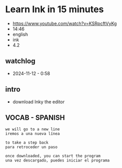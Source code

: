 # Learn Ink in 15 minutes

- https://www.youtube.com/watch?v=KSRpcftVyKg
- 14:46
- english
- ink
- 4.2

## watchlog

- 2024-11-12 - 0:58

## intro

- download Inky the editor

## VOCAB - SPANISH

```
we will go to a new line
iremos a una nueva línea

to take a step back
para retroceder un paso

once downloaded, you can start the program
una vez descargado, puedes iniciar el programa
```
